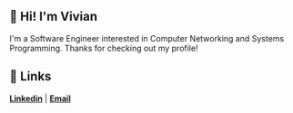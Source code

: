## 👋 Hi! I'm Vivian

I'm a Software Engineer interested in Computer Networking and Systems Programming. Thanks for checking out my profile!

## :link: Links
[__Linkedin__](https://www.linkedin.com/in/vivian-chiong/) | [__Email__](mailto:vivianjchiong@gmail.com)

<!--
**vivianchiong/vivianchiong** is a ✨ _special_ ✨ repository because its `README.md` (this file) appears on your GitHub profile.

Here are some ideas to get you started:

- 🔭 I’m currently working on ...
- 🌱 I’m currently learning ...
- 👯 I’m looking to collaborate on ...
- 🤔 I’m looking for help with ...
- 💬 Ask me about ...
- 📫 How to reach me: ...
-  Pronouns: ...
- ⚡ Fun fact: ...
-->
